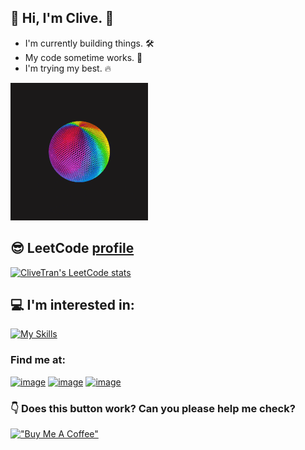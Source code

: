 ## :wave: Hi, I'm Clive. :wave:
- I'm currently building things. :hammer_and_wrench:    
- My code sometime works. :penguin:
- I'm trying my best. :fire:
<img src="https://github.com/CliveTran/CliveTran/blob/main/assets/cool-gif.gif">   

## 😎 LeetCode [profile](https://leetcode.com/CliveTran/)
[![CliveTran's LeetCode stats](https://leetcode-stats-six.vercel.app/api?username=CliveTran)](https://github.com/KnlnKS/leetcode-stats)

## 💻 I'm interested in:
[![My Skills](https://skillicons.dev/icons?i=angular,aws,azure,bash,cs,css,dotnet,gcp,git,github,githubactions,grafana,html,js,kubernetes,linux,mongodb,mysql,nodejs,ps,postgres,powershell,react,sqlite,svelte,tailwind,ts,unity,vite,vscode,wasm,webpack&theme=dark)](https://skillicons.dev)
<br/>

### Find me at:
[![image](https://img.shields.io/badge/LinkedIn-0077B5?style=social&logo=linkedin)](https://www.linkedin.com/in/vinhnhan/)
[![image](https://img.shields.io/badge/Facebook-1877F2?style=social&logo=facebook)](https://www.facebook.com/smiling.icon/)
[![image](https://img.shields.io/badge/gmail-D14836?&style=social&logo=gmail)](mailto:tranvinhnhan.tech@mail.com?subject=From%20GitHub&body=Hello,%20Clive.%20Found%20you%20from%20GitHub.)

### :point_down: Does this button work? Can you please help me check?
[!["Buy Me A Coffee"](https://www.buymeacoffee.com/assets/img/custom_images/yellow_img.png)](https://www.buymeacoffee.com/clivetran)
